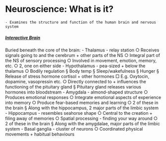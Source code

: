 <head>
  <title>What is Neuroscience</title>
</head>

# Neuroscience: What is it?

	- Examines the structure and function of the human brain and nervous system
	
##### [Interactive Brain](www.brainline.org/tbi-basics/interactive-brain)
	
Buried beneath the core of the brain:
	- Thalamus - relay station
		○ Receives signals going to and the cerebrum + other parts of the NS
		○ Integral part of the NS of sensory processing
		○ Involved in movement, emotion, memory, etc.
		○ 2, one on either side
	- Hypothalamus - pea-sized + below the thalamus
		○ Bodily regulation
			§ Body temp
			§ Sleep/wakefulness
			§ Hunger
			§ Release of stress hormone cortisol + other hormones
				□ E.g. Oxytocin, dopamine, vasopressin etc.
		○ Directly connected to + influences the functioning of the pituitary gland
			§ Pituitary gland releases various hormones into bloodstream
	- Amygdala - almond-shaped structure
		○ Produces emotional responses
		○ Integrate emotional aspects of experience into memory
		○ Produce fear-based memories and learning
		○ 2 of these in the brain
			§ Along with the hippocampus, 2 major parts of the limbic system
	- Hippocampus - resembles seahorse shape
		○ Central to the creation + filing away of memories
		○ Spatial processing - finding your way around
		○ 2 of these in the brain
			§ Along with the amygdalae, major parts of the limbic system
	- Basal ganglia - cluster of neurons
		○ Coordinated physical movements + habitual behaviours

